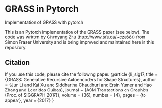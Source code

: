 # GRASS in Pytorch
Implementation of GRASS with pytorch

This is an Pytorch implementation of the GRASS paper (see below). The code was written by Chenyang Zhu (http://www.sfu.ca/~cza68/) from Simon Fraser University and is being improved and maintained here in this repository.

## Citation
If you use this code, please cite the following paper.
    @article {li_sig17,
        title = {GRASS: Generative Recursive Autoencoders for Shape Structures},
        author = {Jun Li and Kai Xu and Siddhartha Chaudhuri and Ersin Yumer and Hao Zhang and Leonidas Guibas},
        journal = {ACM Transactions on Graphics (Proc. of SIGGRAPH 2017)},
        volume = {36},
        number = {4},
        pages = {to appear},
        year = {2017}
    }
